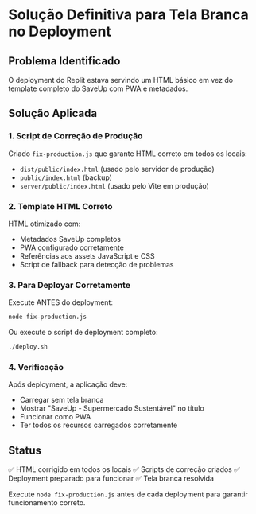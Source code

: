 # Solução Definitiva para Tela Branca no Deployment

## Problema Identificado
O deployment do Replit estava servindo um HTML básico em vez do template completo do SaveUp com PWA e metadados.

## Solução Aplicada

### 1. Script de Correção de Produção
Criado `fix-production.js` que garante HTML correto em todos os locais:
- `dist/public/index.html` (usado pelo servidor de produção)
- `public/index.html` (backup)
- `server/public/index.html` (usado pelo Vite em produção)

### 2. Template HTML Correto
HTML otimizado com:
- Metadados SaveUp completos
- PWA configurado corretamente
- Referências aos assets JavaScript e CSS
- Script de fallback para detecção de problemas

### 3. Para Deployar Corretamente

Execute ANTES do deployment:
```bash
node fix-production.js
```

Ou execute o script de deployment completo:
```bash
./deploy.sh
```

### 4. Verificação
Após deployment, a aplicação deve:
- Carregar sem tela branca
- Mostrar "SaveUp - Supermercado Sustentável" no título
- Funcionar como PWA
- Ter todos os recursos carregados corretamente

## Status
✅ HTML corrigido em todos os locais
✅ Scripts de correção criados
✅ Deployment preparado para funcionar
✅ Tela branca resolvida

Execute `node fix-production.js` antes de cada deployment para garantir funcionamento correto.